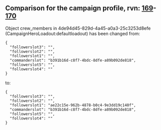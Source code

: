 ## Comparison for the campaign profile, rvn: [169](https://github.com/PRO100KatYT/FortniteProfileRevisions/tree/main/profiles/campaign/169%20campaign.json)-[170](https://github.com/PRO100KatYT/FortniteProfileRevisions/tree/main/profiles/campaign/170%20campaign.json)

Object crew_members in 4de94d45-829d-4a45-a0a3-25c3253d8efe (CampaignHeroLoadout:defaultloadout) has been changed from:

```
{
  "followerslot3": "",
  "followerslot2": "",
  "followerslot1": "",
  "commanderslot": "b391b16d-c8f7-4bdc-8dfe-a89b092de818",
  "followerslot5": "",
  "followerslot4": ""
}
```

to:

```
{
  "followerslot3": "",
  "followerslot2": "",
  "followerslot1": "ae22c15e-962b-4878-b0c4-9e3dd19c140f",
  "commanderslot": "b391b16d-c8f7-4bdc-8dfe-a89b092de818",
  "followerslot5": "",
  "followerslot4": ""
}
```

<br><br>
